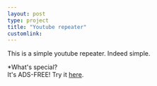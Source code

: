```yaml
---
layout: post
type: project
title: "Youtube repeater"
customlink: 
---
```

This is a simple youtube repeater. Indeed simple.

*What's special?  
It's ADS-FREE!
Try it [here](https://changhc.github.io/youtube-repeater/youtube-repeat.html).

